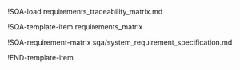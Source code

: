 !SQA-load requirements_traceability_matrix.md

!SQA-template-item requirements_matrix

!SQA-requirement-matrix sqa/system_requirement_specification.md

!END-template-item
